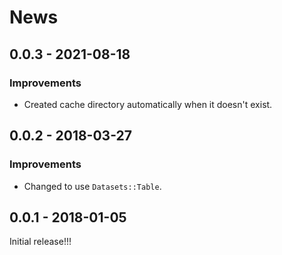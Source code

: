 # News

## 0.0.3 - 2021-08-18

### Improvements

  * Created cache directory automatically when it doesn't exist.

## 0.0.2 - 2018-03-27

### Improvements

  * Changed to use `Datasets::Table`.

## 0.0.1 - 2018-01-05

Initial release!!!
